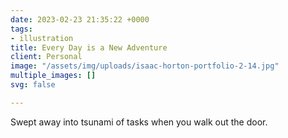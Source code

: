 ```yaml
---
date: 2023-02-23 21:35:22 +0000
tags:
- illustration
title: Every Day is a New Adventure
client: Personal
image: "/assets/img/uploads/isaac-horton-portfolio-2-14.jpg"
multiple_images: []
svg: false

---
```

Swept away into tsunami of tasks when you walk out the door.